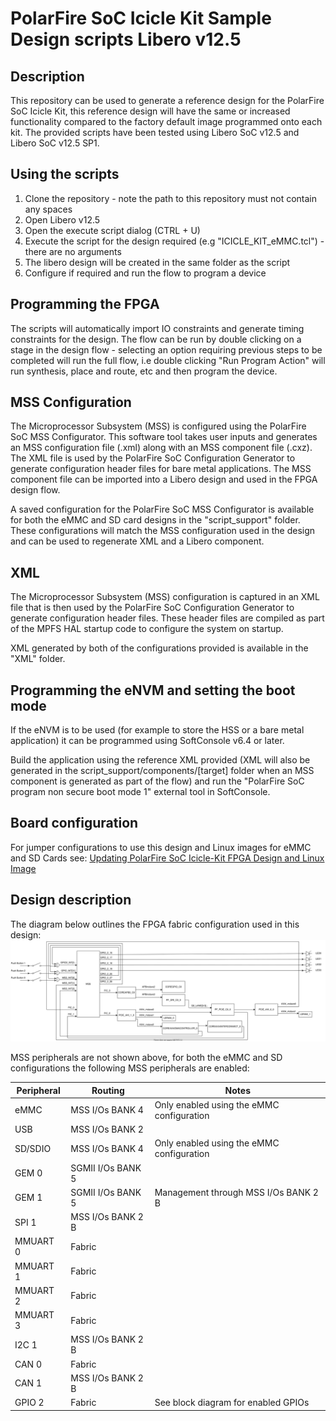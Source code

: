 # PolarFire SoC Icicle Kit Sample Design scripts Libero v12.5

## Description
This repository can be used to generate a reference design for the PolarFire SoC Icicle Kit, this reference design will have the same or increased functionality compared to the factory default image programmed onto each kit.
The provided scripts have been tested using Libero SoC v12.5 and Libero SoC v12.5 SP1.

## Using the scripts
1. Clone the repository - note the path to this repository must not contain any spaces
2. Open Libero v12.5
3. Open the execute script dialog (CTRL + U)
4. Execute the script for the design required (e.g "ICICLE_KIT_eMMC.tcl") - there are no arguments
5. The libero design will be created in the same folder as the script
6. Configure if required and run the flow to program a device

## Programming the FPGA
The scripts will automatically import IO constraints and generate timing constraints for the design. The flow can be run by double clicking on a stage in the design flow - selecting an option requiring previous steps to be completed will run the full flow, i.e double clicking "Run Program Action" will run synthesis, place and route, etc and then program the device.

## MSS Configuration
The Microprocessor Subsystem (MSS) is configured using the PolarFire SoC MSS Configurator. 
This software tool takes user inputs and generates an MSS configuration file (.xml) along with an MSS component file (.cxz). 
The XML file is used by the PolarFire SoC Configuration Generator to generate configuration header files for bare metal applications. 
The MSS component file can be imported into a Libero design and used in the FPGA design flow.

A saved configuration for the PolarFire SoC MSS Configurator is available for both the eMMC and SD card designs in the "script_support" folder. These configurations will match the MSS configuration used in the design and can be used to regenerate XML and a Libero component.

## XML
The Microprocessor Subsystem (MSS) configuration is captured in an XML file that is then used by the PolarFire SoC Configuration Generator to generate configuration header files. These header files are compiled as part of the MPFS HAL startup code to configure the system on startup.

XML generated by both of the configurations provided is available in the "XML" folder.

## Programming the eNVM and setting the boot mode
If the eNVM is to be used (for example to store the HSS or a bare metal application) it can be programmed using SoftConsole v6.4 or later. 

Build the application using the reference XML provided (XML will also be generated in the script_support/components/[target] folder when an MSS component is generated as part of the flow) and run the "PolarFire SoC program non secure boot mode 1" external tool in SoftConsole.

## Board configuration
For jumper configurations to use this design and Linux images for eMMC and SD Cards see: [Updating PolarFire SoC Icicle-Kit FPGA Design and Linux Image](https://github.com/polarfire-soc/polarfire-soc-documentation/blob/master/boards/mpfs-icicle-kit-es/updating-icicle-kit/updating-icicle-kit-design-and-linux.md) 

## Design description
The diagram below outlines the FPGA fabric configuration used in this design:
![Block diagram](./block_diagram.svg)

MSS peripherals are not shown above, for both the eMMC and SD configurations the following MSS peripherals are enabled:

| Peripheral 	| Routing           	| Notes                                     	|
|------------	|-------------------	|-------------------------------------------	|
| eMMC       	| MSS I/Os BANK 4   	| Only enabled using the eMMC configuration 	|
| USB        	| MSS I/Os BANK 2   	|                                           	|
| SD/SDIO    	| MSS I/Os BANK 4   	| Only enabled using the eMMC configuration 	|
| GEM 0      	| SGMII I/Os BANK 5 	|                                           	|
| GEM 1      	| SGMII I/Os BANK 5 	| Management through MSS I/Os BANK 2 B      	|
| SPI 1      	| MSS I/Os BANK 2 B 	|                                           	|
| MMUART 0   	| Fabric            	|                                           	|
| MMUART 1   	| Fabric            	|                                           	|
| MMUART 2   	| Fabric            	|                                           	|
| MMUART 3   	| Fabric            	|                                           	|
| I2C 1      	| MSS I/Os BANK 2 B 	|                                           	|
| CAN 0      	| Fabric            	|                                           	|
| CAN 1      	| MSS I/Os BANK 2 B 	|                                           	|
| GPIO 2     	| Fabric            	| See block diagram for enabled GPIOs       	|